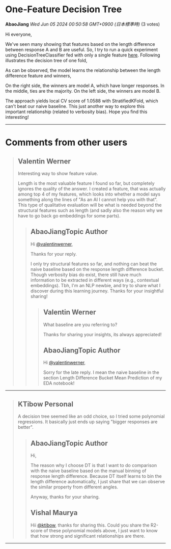 # One-Feature Decision Tree

**AbaoJiang** *Wed Jun 05 2024 00:50:58 GMT+0900 (日本標準時)* (3 votes)

Hi everyone,

We've seen many showing that features based on the length difference between response A and B are useful. So, I try to run a quick experiment using DecisionTreeClassifier fed with only a single feature [here](https://www.kaggle.com/code/abaojiang/lmsys-detailed-eda?scriptVersionId=181492294). Following illustrates the decision tree of one fold,

[](https://postimg.cc/Y4YBzCJS)

As can be observed, the model learns the relationship between the length difference feature and winners,

On the right side, the winners are model A, which have longer responses.
In the middle, ties are the majority.
On the left side, the winners are model B.

The approach yields local CV score of 1.0588 with StratifiedKFold, which can't beat our naive baseline. This just another way to explore this important relationship (related to verbosity bias). Hope you find this interesting!



---

 # Comments from other users

> ## Valentin Werner
> 
> Interesting way to show feature value.
> 
> Length is the most valuable feature I found so far, but completely ignores the quality of the answer. I created a feature, that was actually among top 4 of my features, which looks into whether a model says something along the lines of "As an AI I cannot help you with that". This type of qualitative evaluation will be what is needed beyond the structural features such as length (and sadly also the reason why we have to go back go embeddings for some parts).
> 
> 
> 
> > ## AbaoJiangTopic Author
> > 
> > Hi [@valentinwerner](https://www.kaggle.com/valentinwerner),
> > 
> > Thanks for your reply.
> > 
> > I only try structural features so far, and nothing can beat the naive baseline based on the response length difference bucket. Though verbosity bias do exist, there still have much information to be extracted in different ways (e.g., contextual embeddings). Tbh, I'm an NLP newbie, and try to share what I discover during this learning journey. Thanks for your insightful sharing!
> > 
> > 
> > 
> > > ## Valentin Werner
> > > 
> > > What baseline are you referring to?
> > > 
> > > Thanks for sharing your insights, its always appreciated!
> > > 
> > > 
> > > 
> > > ## AbaoJiangTopic Author
> > > 
> > > Hi [@valentinwerner](https://www.kaggle.com/valentinwerner),
> > > 
> > > Sorry for the late reply. I mean the naive baseline in the section Length Difference Bucket Mean Prediction of my EDA notebook!
> > > 
> > > 
> > > 


---

> ## KTibow Personal
> 
> A decision tree seemed like an odd choice, so I tried some polynomial regressions. It basically just ends up saying "bigger responses are better".
> 
> 
> 
> > ## AbaoJiangTopic Author
> > 
> > Hi,
> > 
> > The reason why I choose DT is that I want to do comparison with the naive baseline based on the manual binning of response length difference. Because DT itself learns to bin the length difference automatically, I just share that we can observe the similar property from different angles.
> > 
> > Anyway, thanks for your sharing.
> > 
> > 
> > 
> > ## Vishal Maurya
> > 
> > Hii [@ktibow](https://www.kaggle.com/ktibow), thanks for sharing this. Could you share the R2-score of these polynomial models above, I just want to know that how strong and significant relationships are there.
> > 
> > 
> > 


---

